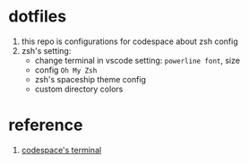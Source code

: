# dotfiles

1. this repo is configurations for codespace about zsh config
2. zsh's setting:
   - change terminal in vscode setting: `powerline font`, size
   - config `Oh My Zsh`
   - zsh's spaceship theme config
   - custom directory colors
   
# reference

1. [codespace's terminal](https://bea.stollnitz.com/blog/codespaces-terminal/)
